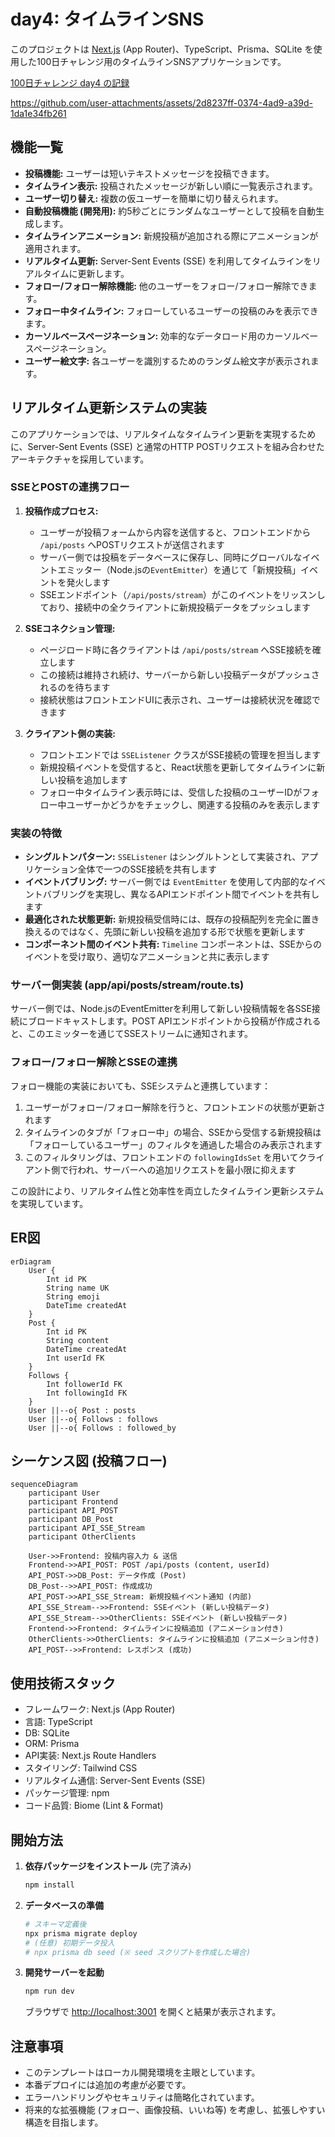 # day4: タイムラインSNS

このプロジェクトは [Next.js](https://nextjs.org) (App Router)、TypeScript、Prisma、SQLite を使用した100日チャレンジ用のタイムラインSNSアプリケーションです。

[100日チャレンジ day4 の記録](https://zenn.dev/gin_nazo/scraps/c1d0798bd4bd07)

https://github.com/user-attachments/assets/2d8237ff-0374-4ad9-a39d-1da1e34fb261

## 機能一覧

- **投稿機能:** ユーザーは短いテキストメッセージを投稿できます。
- **タイムライン表示:** 投稿されたメッセージが新しい順に一覧表示されます。
- **ユーザー切り替え:** 複数の仮ユーザーを簡単に切り替えられます。
- **自動投稿機能 (開発用):** 約5秒ごとにランダムなユーザーとして投稿を自動生成します。
- **タイムラインアニメーション:** 新規投稿が追加される際にアニメーションが適用されます。
- **リアルタイム更新:** Server-Sent Events (SSE) を利用してタイムラインをリアルタイムに更新します。
- **フォロー/フォロー解除機能:** 他のユーザーをフォロー/フォロー解除できます。
- **フォロー中タイムライン:** フォローしているユーザーの投稿のみを表示できます。
- **カーソルベースページネーション:** 効率的なデータロード用のカーソルベースページネーション。
- **ユーザー絵文字:** 各ユーザーを識別するためのランダム絵文字が表示されます。

## リアルタイム更新システムの実装

このアプリケーションでは、リアルタイムなタイムライン更新を実現するために、Server-Sent Events (SSE) と通常のHTTP POSTリクエストを組み合わせたアーキテクチャを採用しています。

### SSEとPOSTの連携フロー

1. **投稿作成プロセス:**
   - ユーザーが投稿フォームから内容を送信すると、フロントエンドから `/api/posts` へPOSTリクエストが送信されます
   - サーバー側では投稿をデータベースに保存し、同時にグローバルなイベントエミッター（Node.jsの`EventEmitter`）を通じて「新規投稿」イベントを発火します
   - SSEエンドポイント（`/api/posts/stream`）がこのイベントをリッスンしており、接続中の全クライアントに新規投稿データをプッシュします

2. **SSEコネクション管理:**
   - ページロード時に各クライアントは `/api/posts/stream` へSSE接続を確立します
   - この接続は維持され続け、サーバーから新しい投稿データがプッシュされるのを待ちます
   - 接続状態はフロントエンドUIに表示され、ユーザーは接続状況を確認できます

3. **クライアント側の実装:**
   - フロントエンドでは `SSEListener` クラスがSSE接続の管理を担当します
   - 新規投稿イベントを受信すると、React状態を更新してタイムラインに新しい投稿を追加します
   - フォロー中タイムライン表示時には、受信した投稿のユーザーIDがフォロー中ユーザーかどうかをチェックし、関連する投稿のみを表示します

### 実装の特徴

- **シングルトンパターン:** `SSEListener` はシングルトンとして実装され、アプリケーション全体で一つのSSE接続を共有します
- **イベントバブリング:** サーバー側では `EventEmitter` を使用して内部的なイベントバブリングを実現し、異なるAPIエンドポイント間でイベントを共有します
- **最適化された状態更新:** 新規投稿受信時には、既存の投稿配列を完全に置き換えるのではなく、先頭に新しい投稿を追加する形で状態を更新します
- **コンポーネント間のイベント共有:** `Timeline` コンポーネントは、SSEからのイベントを受け取り、適切なアニメーションと共に表示します

### サーバー側実装 (app/api/posts/stream/route.ts)

サーバー側では、Node.jsのEventEmitterを利用して新しい投稿情報を各SSE接続にブロードキャストします。POST APIエンドポイントから投稿が作成されると、このエミッターを通じてSSEストリームに通知されます。

### フォロー/フォロー解除とSSEの連携

フォロー機能の実装においても、SSEシステムと連携しています：

1. ユーザーがフォロー/フォロー解除を行うと、フロントエンドの状態が更新されます
2. タイムラインのタブが「フォロー中」の場合、SSEから受信する新規投稿は「フォローしているユーザー」のフィルタを通過した場合のみ表示されます
3. このフィルタリングは、フロントエンドの `followingIdsSet` を用いてクライアント側で行われ、サーバーへの追加リクエストを最小限に抑えます

この設計により、リアルタイム性と効率性を両立したタイムライン更新システムを実現しています。

## ER図

```mermaid
erDiagram
    User {
        Int id PK
        String name UK
        String emoji
        DateTime createdAt
    }
    Post {
        Int id PK
        String content
        DateTime createdAt
        Int userId FK
    }
    Follows {
        Int followerId FK
        Int followingId FK
    }
    User ||--o{ Post : posts
    User ||--o{ Follows : follows
    User ||--o{ Follows : followed_by
```

## シーケンス図 (投稿フロー)

```mermaid
sequenceDiagram
    participant User
    participant Frontend
    participant API_POST
    participant DB_Post
    participant API_SSE_Stream
    participant OtherClients

    User->>Frontend: 投稿内容入力 & 送信
    Frontend->>API_POST: POST /api/posts (content, userId)
    API_POST->>DB_Post: データ作成 (Post)
    DB_Post-->>API_POST: 作成成功
    API_POST->>API_SSE_Stream: 新規投稿イベント通知 (内部)
    API_SSE_Stream-->>Frontend: SSEイベント (新しい投稿データ)
    API_SSE_Stream-->>OtherClients: SSEイベント (新しい投稿データ)
    Frontend->>Frontend: タイムラインに投稿追加 (アニメーション付き)
    OtherClients->>OtherClients: タイムラインに投稿追加 (アニメーション付き)
    API_POST-->>Frontend: レスポンス (成功)
```

## 使用技術スタック

- フレームワーク: Next.js (App Router)
- 言語: TypeScript
- DB: SQLite
- ORM: Prisma
- API実装: Next.js Route Handlers
- スタイリング: Tailwind CSS
- リアルタイム通信: Server-Sent Events (SSE)
- パッケージ管理: npm
- コード品質: Biome (Lint & Format)

## 開始方法

1. **依存パッケージをインストール** (完了済み)
   ```bash
   npm install
   ```

2. **データベースの準備**
   ```bash
   # スキーマ定義後
   npx prisma migrate deploy
   # (任意) 初期データ投入
   # npx prisma db seed (※ seed スクリプトを作成した場合)
   ```

3. **開発サーバーを起動**
   ```bash
   npm run dev
   ```
   ブラウザで [http://localhost:3001](http://localhost:3001) を開くと結果が表示されます。

## 注意事項

- このテンプレートはローカル開発環境を主眼としています。
- 本番デプロイには追加の考慮が必要です。
- エラーハンドリングやセキュリティは簡略化されています。
- 将来的な拡張機能 (フォロー、画像投稿、いいね等) を考慮し、拡張しやすい構造を目指します。

